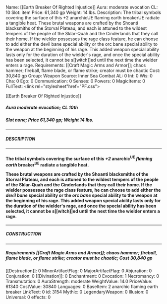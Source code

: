 Name: [[Earth Breaker Of Righted Injustice]]
Aura: moderate evocation
CL: 10
Slot: item
Price: 61,340 gp
Weight: 14 lbs.
Description: The tribal symbols covering the surface of this +2 anarchicUE flaming earth breakerUE radiate a tangible heat. These brutal weapons are crafted by the Shoanti blacksmiths of the Storval Plateau, and each is attuned to the wildest tempers of the people of the Sklar-Quah and the Cinderlands that they call their home. If the wielder possesses the rage class feature, he can choose to add either the devil bane special ability or the orc bane special ability to the weapon at the beginning of his rage. This added weapon special ability lasts only for the duration of the wielder's rage, and once the special ability has been selected, it cannot be s[[witch]]ed until the next time the wielder enters a rage.
Requirements: [[Craft Magic Arms and Armor]]; chaos hammer; fireball, flame blade, or flame strike; creator must be chaotic
Cost: 30,840 gp
Group: Weapon
Source: Inner Sea Combat
AL: 0
Int: 0
Wis: 0
Cha: 0
Ego: 0
Communication: 0
Senses: 0
Powers: 0
MagicItems: 0
FullText: <link rel="stylesheet"href="PF.css"><div class="heading"><p class="alignleft">[[Earth Breaker Of Righted Injustice]]</p><div style="clear: both;"></div></div><div><h5><b>Aura </b>moderate evocation; <b>CL </b>10th</h5><h5><b>Slot </b>none; <b>Price </b>61,340 gp; <b>Weight </b>14 lbs.</h5></div><hr/><div><h5><b>DESCRIPTION</b></h5></div><hr/><div><h4><p>The tribal symbols covering the surface of this <i>+2</i> anarchic<sup>UE</sup> <i>flaming earth</i> breaker<sup>UE</sup> radiate a tangible heat.</p><p>These brutal weapons are crafted by the Shoanti blacksmiths of the Storval Plateau, and each is attuned to the wildest tempers of the people of the Sklar-Quah and the Cinderlands that they call their home. If the wielder possesses the rage class feature, he can choose to add either the <i>devil bane</i> special ability or the <i>orc bane</i> special ability to the weapon at the beginning of his rage. This added weapon special ability lasts only for the duration of the wielder's rage, and once the special ability has been selected, it cannot be s[[witch]]ed until the next time the wielder enters a rage.</p></h4></div><hr/><div><h5><b>CONSTRUCTION</b></h5></div><hr/><div><h5><b>Requirements </b>[[Craft Magic Arms and Armor]]; chaos hammer; fireball, <i>flame blade</i>, or flame strike; creator must be chaotic; <b>Cost </b>30,840 gp</h5></div>
[[Destruction]]: 0
MinorArtifactFlag: 0
MajorArtifactFlag: 0
Abjuration: 0
Conjuration: 0
[[Divination]]: 0
Enchantment: 0
Evocation: 1
Necromancy: 0
Transmutation: 0
AuraStrength: moderate
WeightValue: 14.0
PriceValue: 61340
CostValue: 30840
Languages: 0
BaseItem: 2 anarchic flaming earth breaker
LinkText: 0
id: 3154
Mythic: 0
LegendaryWeapon: 0
Illusion: 0
Universal: 0
effects: 0
